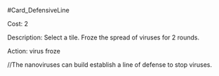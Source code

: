 #Card_DefensiveLine

Cost: 2

Description: Select a tile. Froze the spread of viruses for 2 rounds.

Action:
    virus
        froze

//The nanoviruses can build establish a line of defense to stop viruses.
